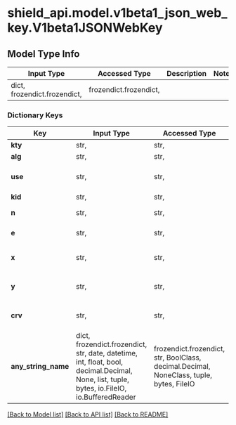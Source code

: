 # shield_api.model.v1beta1_json_web_key.V1beta1JSONWebKey

## Model Type Info
Input Type | Accessed Type | Description | Notes
------------ | ------------- | ------------- | -------------
dict, frozendict.frozendict,  | frozendict.frozendict,  |  | 

### Dictionary Keys
Key | Input Type | Accessed Type | Description | Notes
------------ | ------------- | ------------- | ------------- | -------------
**kty** | str,  | str,  | Key Type. | [optional] 
**alg** | str,  | str,  | Algorithm. | [optional] 
**use** | str,  | str,  | Permitted uses for the public keys. | [optional] 
**kid** | str,  | str,  | Key ID. | [optional] 
**n** | str,  | str,  | Used for RSA keys. | [optional] 
**e** | str,  | str,  | Used for RSA keys. | [optional] 
**x** | str,  | str,  | Used for ECDSA keys. | [optional] 
**y** | str,  | str,  | Used for ECDSA keys. | [optional] 
**crv** | str,  | str,  | Used for ECDSA keys. | [optional] 
**any_string_name** | dict, frozendict.frozendict, str, date, datetime, int, float, bool, decimal.Decimal, None, list, tuple, bytes, io.FileIO, io.BufferedReader | frozendict.frozendict, str, BoolClass, decimal.Decimal, NoneClass, tuple, bytes, FileIO | any string name can be used but the value must be the correct type | [optional]

[[Back to Model list]](../../README.md#documentation-for-models) [[Back to API list]](../../README.md#documentation-for-api-endpoints) [[Back to README]](../../README.md)

